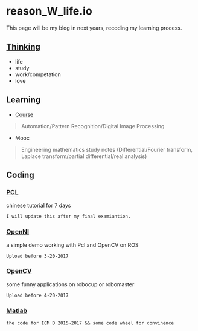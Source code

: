 # reason_W_life.io
This page will be my blog in next years, recoding my learning process.

## [Thinking](https://github.com/reasonW/reason_W_life/tree/master/Thinking)

- life
- study
- work/competation
- love

## Learning
- [Course](https://github.com/reasonW/reason_W_life.io/tree/master/Course)
> Automation/Pattern Recognition/Digital Image Processing

- Mooc
> Engineering mathematics study notes (Differential/Fourier transform, Laplace transform/partial differential/real analysis)

## Coding

### [PCL](http://pointclouds.org/) 
chinese tutorial for 7 days

```
I will update this after my final examiantion.
```

### [OpenNI](http://openni.ru/) 
a simple demo working with Pcl and OpenCV on ROS
```
Upload before 3-20-2017
```

### [OpenCV](https://github.com/reasonW/reason_W_life/tree/master/OpenCV)
some funny applications on robocup or robomaster
```
Upload before 4-20-2017
```

### [Matlab](https://github.com/reasonW/reason_W_life/tree/master/Matlab)
```
the code for ICM D 2015~2017 && some code wheel for convinence
```
